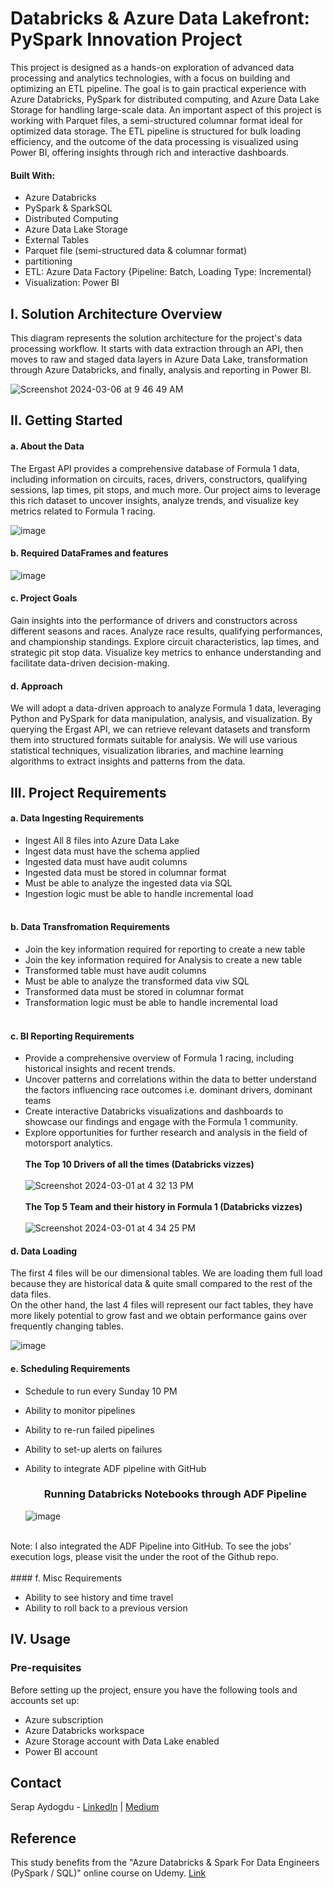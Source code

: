 # Databricks & Azure Data Lakefront: PySpark Innovation Project


This project is designed as a hands-on exploration of advanced data processing and analytics technologies, with a focus on building and optimizing an ETL pipeline. The goal is to gain practical experience with Azure Databricks, PySpark for distributed computing, and Azure Data Lake Storage for handling large-scale data. An important aspect of this project is working with Parquet files, a semi-structured columnar format ideal for optimized data storage. The ETL pipeline is structured for bulk loading efficiency, and the outcome of the data processing is visualized using Power BI, offering insights through rich and interactive dashboards.

#### Built With:
- Azure Databricks
- PySpark & SparkSQL
- Distributed Computing
- Azure Data Lake Storage
- External Tables
- Parquet file (semi-structured data & columnar format)
- partitioning
- ETL: Azure Data Factory {Pipeline: Batch, Loading Type: Incremental}
- Visualization: Power BI
  
## I. Solution Architecture Overview <be>

This diagram represents the solution architecture for the project's data processing workflow. It starts with data extraction through an API, then moves to raw and staged data layers in Azure Data Lake, transformation through Azure Databricks, and finally, analysis and reporting in Power BI.

![Screenshot 2024-03-06 at 9 46 49 AM](https://github.com/srpayd/Databricks-and-Azure-Data-Lakefront-PySpark-Project-with-ADF-pipeline/assets/39004568/67a82810-5797-4ca4-a023-6bf337d3fedb)


## II. Getting Started

#### a. About the Data
The Ergast API provides a comprehensive database of Formula 1 data, including information on circuits, races, drivers, constructors, qualifying sessions, lap times, pit stops, and much more. Our project aims to leverage this rich dataset to uncover insights, analyze trends, and visualize key metrics related to Formula 1 racing.

![image](https://github.com/srpayd/Databricks-Spark-Project-using-Azure-Data-Lake/assets/39004568/662b8239-2e29-4e99-a481-507ff2401142)

#### b. Required DataFrames and features
![image](https://github.com/srpayd/Databricks-and-Azure-Data-Lakefront-PySpark-Innovation-Project/assets/39004568/7320ed0f-1435-4898-b2c0-87cc7a8f7acf)
 
#### c. Project Goals
Gain insights into the performance of drivers and constructors across different seasons and races. Analyze race results, qualifying performances, and championship standings. Explore circuit characteristics, lap times, and strategic pit stop data. Visualize key metrics to enhance understanding and facilitate data-driven decision-making.

#### d. Approach
We will adopt a data-driven approach to analyze Formula 1 data, leveraging Python and PySpark for data manipulation, analysis, and visualization. By querying the Ergast API, we can retrieve relevant datasets and transform them into structured formats suitable for analysis. We will use various statistical techniques, visualization libraries, and machine learning algorithms to extract insights and patterns from the data.

## III. Project Requirements 

#### a. Data Ingesting Requirements 

- Ingest All 8 files into Azure Data Lake
- Ingest data must have the schema applied
- Ingested data must have audit columns 
- Ingested data must be stored in columnar format 
- Must be able to analyze the ingested data via SQL
- Ingestion logic must be able to handle incremental load
<br><br>
#### b. Data Transfromation Requirements 

- Join the key information required for reporting to create a new table
- Join the key information required for Analysis to create a new table
- Transformed table must have audit columns 
- Must be able to analyze the transformed data viw SQL
- Transformed data must be stored in columnar format
- Transformation logic must be able to handle incremental load
<br><br>

#### c. BI Reporting Requirements 

- Provide a comprehensive overview of Formula 1 racing, including historical insights and recent trends.
- Uncover patterns and correlations within the data to better understand the factors influencing race outcomes i.e. dominant drivers, dominant teams
- Create interactive Databricks visualizations and dashboards to showcase our findings and engage with the Formula 1 community.
- Explore opportunities for further research and analysis in the field of motorsport analytics.
<br><br>
 **The Top 10 Drivers of all the times (Databricks vizzes)** <br><br>
![Screenshot 2024-03-01 at 4 32 13 PM](https://github.com/srpayd/Databricks-and-Azure-Data-Lakefront-PySpark-Innovation-Project/assets/39004568/9b4b9227-50cf-42c0-b7ab-b35bd5535db3)
<br><br>
 **The Top 5 Team and their history in Formula 1 (Databricks vizzes)** <br><br>
 ![Screenshot 2024-03-01 at 4 34 25 PM](https://github.com/srpayd/Databricks-and-Azure-Data-Lakefront-PySpark-Innovation-Project/assets/39004568/9d508433-acb3-4ca8-a6ce-25bfe8ccada7)

#### d. Data Loading  
The first 4 files will be our dimensional tables. We are loading them full load because they are historical data & quite small compared to the rest of the data files.<br>
On the other hand, the last 4 files will represent our fact tables, they have more likely potential to grow fast and we obtain performance gains over frequently changing tables.

![image](https://github.com/srpayd/Databricks-and-Azure-Data-Lakefront-PySpark-Innovation-Project/assets/39004568/38af0fae-0d8b-45a8-8d45-619bf270d8a2)
<br>

#### e. Scheduling Requirements 

- Schedule to run every Sunday 10 PM
- Ability to monitor pipelines
- Ability to re-run failed pipelines
- Ability to set-up alerts on failures
- Ability to integrate ADF pipeline with GitHub 

  <h3 align="center">Running Databricks Notebooks through ADF Pipeline </h3>
  
  ![image](https://github.com/srpayd/Databricks-and-Azure-Data-Lakefront-PySpark-Project-with-ADF-pipeline/assets/39004568/0b5bdea8-a7ff-4727-a6ef-99255823bb2a)                    
<br>
Note: I also integrated the ADF Pipeline into GitHub. To see the jobs' execution logs, please visit the <pipeline> under the root of the Github repo. <br><br
                                                                                                                                   >
#### f. Misc Requirements 

- Ability to see history and time travel
- Ability to roll back to a previous version 


## IV. Usage

### Pre-requisites

Before setting up the project, ensure you have the following tools and accounts set up:
- Azure subscription
- Azure Databricks workspace
- Azure Storage account with Data Lake enabled
- Power BI account

## Contact

Serap Aydogdu - [LinkedIn](https://www.linkedin.com/in/srpayd/) | [Medium](https://medium.com/@srpayd)

## Reference

This study benefits from the "Azure Databricks & Spark For Data Engineers (PySpark / SQL)" online course on Udemy. [Link](https://www.linkedin.com/in/srpayd/](https://www.udemy.com/course/azure-databricks-spark-core-for-data-engineers/?couponCode=KEEPLEARNING)https://www.udemy.com/course/azure-databricks-spark-core-for-data-engineers/?couponCode=KEEPLEARNING)  





